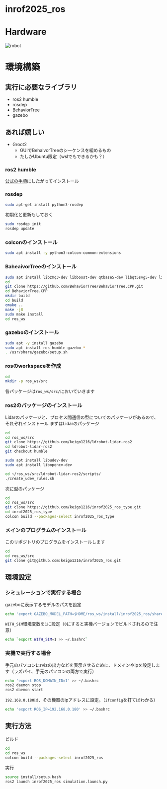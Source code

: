 # inrof2025_ros

# Hardware
![robot](images/robot.jpg)

# 環境構築
## 実行に必要なライブラリ
- ros2 humble
- rosdep
- BehaviorTree
- gazebo

## あれば嬉しい
- Groot2
    - GUIでBehaivorTreeのシーケンスを組めるもの
    - たしかUbuntu限定（wslでもできるかも？）

### ros2 humble
[公式の手順](https://docs.ros.org/en/humble/Installation/Ubuntu-Install-Debs.html)にしたがってインストール

### rosdep
```bash
sudo apt-get install python3-rosdep
```
初期化と更新もしておく
```bash
sudo rosdep init
rosdep update
```

### colconのインストール
```bash
sudo apt install -y python3-colcon-common-extensions
```

### BaheaivorTreeのインストール
```bash
sudo apt install libzmq3-dev libboost-dev qtbase5-dev libqt5svg5-dev libzmq3-dev libdw-dev
cd
git clone https://github.com/BehaviorTree/BehaviorTree.CPP.git
cd BehaviorTree.CPP
mkdir build
cd build
cmake ..
make -j8
sudo make install
cd ros_ws
```

### gazeboのインストール
```bash
sudo apt -y install gazebo
sudo apt install ros-humble-gazebo-*
. /usr/share/gazebo/setup.sh
```

### rosのworkspaceを作成
```bash
cd
mkdir -p ros_ws/src
```
各パッケージは`ros_ws/src/`においていきます

### ros2のパッケージのインストール
Lidarのパッケージと、プロセス間通信の型についてのパッケージがあるので、それぞれインストール
まずはLidarのパッケージ
```bash
cd
cd ros_ws/src
git clone https://github.com/keigo1216/ldrobot-lidar-ros2
cd ldrobot-lidar-ros2
git checkout humble
```

```bash
sudo apt install libudev-dev
sudo apt install libopencv-dev
```

```bash
cd ~/ros_ws/src/ldrobot-lidar-ros2/scripts/
./create_udev_rules.sh
```

次に型のパッケージ
```bash
cd
cd ros_ws/src
git clone https://github.com/keigo1216/inrof2025_ros_type.git
cd inrof2025_ros_type
colcon build --packages-select inrof2025_ros_type
```

### メインのプログラムのインストール
このリポジトリのプログラムをインストールします
```bash
cd
cd ros_ws/src
git clone git@github.com:keigo1216/inrof2025_ros.git
```

## 環境設定
### シミュレーションで実行する場合
gazeboに表示するモデルのパスを設定
```bash
echo 'export GAZEBO_MODEL_PATH=$HOME/ros_ws/install/inrof2025_ros/share/inrof2025_ros/models/:${GAZEBO_MODEL_PATH}' >> ~/.bashrc
```
`WITH_SIM`環境変数を`1`に設定（`0`にすると実機バージョンでビルドされるので注意）
```bash
echo `export WITH_SIM=1 >> ~/.bashrc`
``` 

### 実機で実行する場合
手元のパソコンにrvizの出力などを表示させるために、ドメインやipを設定します（ラズパイ、手元のパソコンの両方で実行）
```bash
echo 'export ROS_DOMAIN_ID=1' >> ~/.bashrc
ros2 daemon stop
ros2 daemon start
```

`192.168.0.180`は、その機器のipアドレスに設定。（`ifconfig`を打てばわかる）
```bash
echo 'export ROS_IP=192.168.0.180' >> ~/.bashrc
```

## 実行方法
ビルド
```bash
cd 
cd ros_ws
colcon build --packages-select inrof2025_ros
```
実行
```bash
source install/setup.bash
ros2 launch inrof2025_ros simulation.launch.py
```